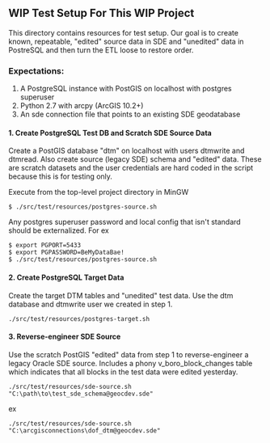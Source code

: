 ## WIP Test Setup For This WIP Project

This directory contains resources for test setup.  Our goal is to create known, 
repeatable, "edited" source data in SDE and "unedited" data in PostreSQL and 
then turn the ETL loose to restore order.  

### Expectations:

1. A PostgreSQL instance with PostGIS on localhost with postgres superuser 
2. Python 2.7 with arcpy (ArcGIS 10.2+)
3. An sde connection file that points to an existing SDE geodatabase

#### 1. Create PostgreSQL Test DB and Scratch SDE Source Data

Create a PostGIS database "dtm" on localhost with users dtmwrite and dtmread. 
Also create source (legacy SDE) schema and "edited" data.  These are scratch 
datasets and the user credentials are hard coded in the script because this
is for testing only.

Execute from the top-level project directory in MinGW 
                   
```
$ ./src/test/resources/postgres-source.sh
```                                                                

Any postgres superuser password and local config that isn't standard should 
be externalized. For ex

```
$ export PGPORT=5433
$ export PGPASSWORD=BeMyDataBae!
$ ./src/test/resources/postgres-source.sh
```

#### 2. Create PostgreSQL Target Data            

Create the target DTM tables and "unedited" test data.  Use the dtm database 
and dtmwrite user we created in step 1.

```
./src/test/resources/postgres-target.sh
```

#### 3. Reverse-engineer SDE Source

Use the scratch PostGIS "edited" data from step 1 to reverse-engineer a legacy 
Oracle SDE source.  Includes a phony v_boro_block_changes table which indicates
that all blocks in the test data were edited yesterday.

```
./src/test/resources/sde-source.sh "C:\path\to\test_sde_schema@geocdev.sde"
```

   ex

```
./src/test/resources/sde-source.sh "C:\arcgisconnections\dof_dtm@geocdev.sde"
```
   
